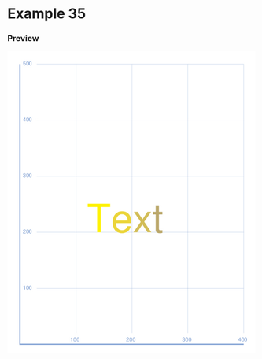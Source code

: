# Example 35

### Preview
![Example 35](https://github.com/IvanSostarko/postscript-examples/blob/master/Example35/Example35.jpg)